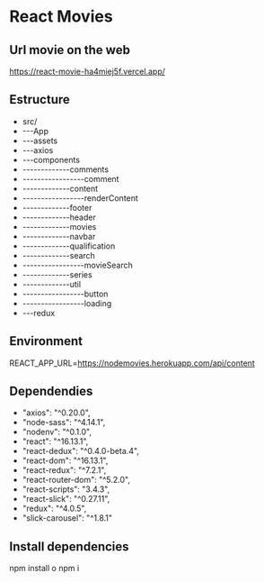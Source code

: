 # React Movies

## Url movie on the web
https://react-movie-ha4miej5f.vercel.app/

## Estructure
- src/
- ---App
- ---assets
- ---axios
- ---components
- -------------comments  
- -----------------comment
- -------------content
- -----------------renderContent
- -------------footer
- -------------header
- -------------movies
- -------------navbar
- -------------qualification
- -------------search
- -----------------movieSearch
- -------------series
- -------------util
- -----------------button
- -----------------loading
- ---redux

## Environment
REACT_APP_URL=https://nodemovies.herokuapp.com/api/content


## Dependendies
- "axios": "^0.20.0",
- "node-sass": "^4.14.1",
- "nodenv": "^0.1.0",
- "react": "^16.13.1",
- "react-dedux": "^0.4.0-beta.4",
- "react-dom": "^16.13.1",
- "react-redux": "^7.2.1",
- "react-router-dom": "^5.2.0",
- "react-scripts": "3.4.3",
- "react-slick": "^0.27.11",
- "redux": "^4.0.5",
- "slick-carousel": "^1.8.1"

## Install dependencies
npm install o npm i
